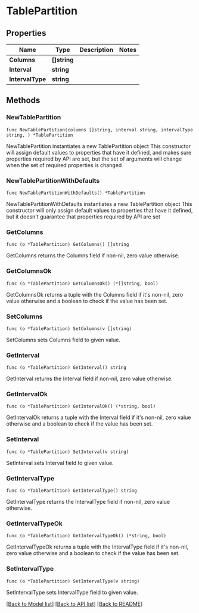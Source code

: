 # TablePartition

## Properties

Name | Type | Description | Notes
------------ | ------------- | ------------- | -------------
**Columns** | **[]string** |  | 
**Interval** | **string** |  | 
**IntervalType** | **string** |  | 

## Methods

### NewTablePartition

`func NewTablePartition(columns []string, interval string, intervalType string, ) *TablePartition`

NewTablePartition instantiates a new TablePartition object
This constructor will assign default values to properties that have it defined,
and makes sure properties required by API are set, but the set of arguments
will change when the set of required properties is changed

### NewTablePartitionWithDefaults

`func NewTablePartitionWithDefaults() *TablePartition`

NewTablePartitionWithDefaults instantiates a new TablePartition object
This constructor will only assign default values to properties that have it defined,
but it doesn't guarantee that properties required by API are set

### GetColumns

`func (o *TablePartition) GetColumns() []string`

GetColumns returns the Columns field if non-nil, zero value otherwise.

### GetColumnsOk

`func (o *TablePartition) GetColumnsOk() (*[]string, bool)`

GetColumnsOk returns a tuple with the Columns field if it's non-nil, zero value otherwise
and a boolean to check if the value has been set.

### SetColumns

`func (o *TablePartition) SetColumns(v []string)`

SetColumns sets Columns field to given value.


### GetInterval

`func (o *TablePartition) GetInterval() string`

GetInterval returns the Interval field if non-nil, zero value otherwise.

### GetIntervalOk

`func (o *TablePartition) GetIntervalOk() (*string, bool)`

GetIntervalOk returns a tuple with the Interval field if it's non-nil, zero value otherwise
and a boolean to check if the value has been set.

### SetInterval

`func (o *TablePartition) SetInterval(v string)`

SetInterval sets Interval field to given value.


### GetIntervalType

`func (o *TablePartition) GetIntervalType() string`

GetIntervalType returns the IntervalType field if non-nil, zero value otherwise.

### GetIntervalTypeOk

`func (o *TablePartition) GetIntervalTypeOk() (*string, bool)`

GetIntervalTypeOk returns a tuple with the IntervalType field if it's non-nil, zero value otherwise
and a boolean to check if the value has been set.

### SetIntervalType

`func (o *TablePartition) SetIntervalType(v string)`

SetIntervalType sets IntervalType field to given value.



[[Back to Model list]](../README.md#documentation-for-models) [[Back to API list]](../README.md#documentation-for-api-endpoints) [[Back to README]](../README.md)


